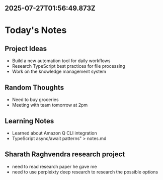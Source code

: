 

## 2025-07-27T01:56:49.873Z

# Today's Notes

## Project Ideas
- Build a new automation tool for daily workflows
- Research TypeScript best practices for file processing
- Work on the knowledge management system

## Random Thoughts  
- Need to buy groceries
- Meeting with team tomorrow at 2pm

## Learning Notes
- Learned about Amazon Q CLI integration
- TypeScript async/await patterns" > notes.md

## Sharath Raghvendra research project
- need to read research paper he gave me
- need to use perpleixty deep research to research the possible options
